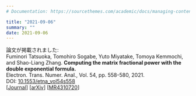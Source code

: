 ```yaml
---
# Documentation: https://sourcethemes.com/academic/docs/managing-content/

title: "2021-09-06"
summary: ""
date: 2021-09-06
---
```



論文が掲載されました:  
Fuminori Tatsuoka, Tomohiro Sogabe, Yuto Miyatake, Tomoya Kemmochi, and Shao-Liang Zhang.
**Computing the matrix fractional power with the double exponential formula.**  
Electron. Trans. Numer. Anal., Vol. 54, pp. 558-580, 2021.  
DOI: [10.1553/etna_vol54s558](http://doi.org/10.1553/etna_vol54s558)  
[[Journal](https://etna.math.kent.edu/volumes/2021-2030/vol54/abstract.php?vol=54&pages=558-580)] 
[[arXiv](https://arxiv.org/abs/2012.01667)]
[[MR4310720](https://mathscinet.ams.org/mathscinet-getitem?mr=4310720)]


<!--more--> 